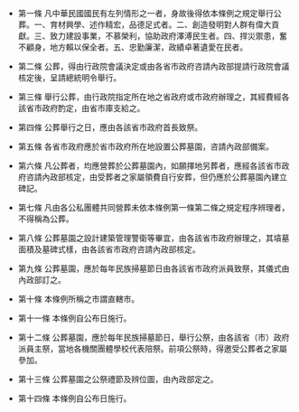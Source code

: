 * 第一條 凡中華民國國民有左列情形之一者，身故後得依本條例之規定舉行公葬。一、育材興學、述作精宏，品德足式者。二、創造發明對人群有偉大貢獻。三、致力建設事業，不慕榮利，協助政府澤溥民生者。四、捍災禦患，奮不顧身，地方賴以保全者。五、忠勤廉潔，政績卓著遺愛在民者。

* 第二條 公葬，得由行政院會議決定或由各省市政府咨請內政部提請行政院會議核定後，呈請總統明令舉行。

* 第三條 舉行公葬，由行政院指定所在地之省政府或市政府辦理之，其經費經各該省市政府酌定，由省市庫支給之。

* 第四條 公葬舉行之日，應由各該省市政府首長致祭。

* 第五條 各省市政府應於省市政府所在地設置公葬墓園，咨請內政部備案。

* 第六條 凡公葬者，均應營葬於公葬墓園內，如願擇地另葬者，應經各該省市政府咨請內政部核定，由受葬者之家屬領費自行安葬，但仍應於公葬墓園內建立碑記。

* 第七條 凡由各公私團體共同營葬未依本條例第一條第二條之規定程序辨理者，不得稱為公葬。

* 第八條 公葬墓園之設計建築管理警衛等畢宜，由各該省市政府辦理之，其墳墓面積及墓碑式樣，由各該省市政府咨請內政部核定。

* 第九條 公葬墓園，應於每年民族掃墓節日由各該省市政府派員致祭，其儀式由內政部訂之。

* 第十條 本條例所稱之市謂直轄市。

* 第十一條 本條例自公布日施行。

* 第十二條 公葬墓園，應於每年民族掃墓節日，舉行公祭，由各該省（市）政府派員主祭，當地各機關團體學校代表陪祭。前項公祭時，得邀受公葬者之家屬參加。

* 第十三條 公葬墓園之公祭禮節及辨位圖，由內政部定之。

* 第十四條 本條例自公布日施行。

